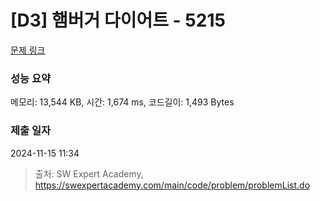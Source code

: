 # [D3] 햄버거 다이어트 - 5215 

[문제 링크](https://swexpertacademy.com/main/code/problem/problemDetail.do?contestProbId=AWT-lPB6dHUDFAVT) 

### 성능 요약

메모리: 13,544 KB, 시간: 1,674 ms, 코드길이: 1,493 Bytes

### 제출 일자

2024-11-15 11:34



> 출처: SW Expert Academy, https://swexpertacademy.com/main/code/problem/problemList.do